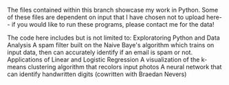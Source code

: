 The files contained within this branch showcase my work in Python. Some of these files are dependent on input that I have chosen not to upload here-- if you would like to run these programs, please contact me for the data!

The code here includes but is not limited to:
Exploratoring Python and Data Analysis
A spam filter built on the Naive Baye's algorithm which trains on input data, then can accurately identify if an email is spam or not.
Applications of Linear and Logistic Regression
A visualization of the k-means clustering algorithm that recolors input photos
A neural network that can identify handwritten digits (cowritten with Braedan Nevers)
